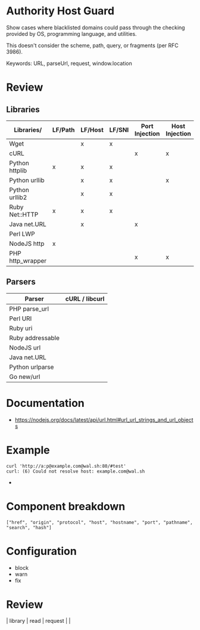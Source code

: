 
# Authority Host Guard 

Show cases where blacklisted domains could pass through the checking provided by OS, programming language, and utilities. 

This doesn't consider the scheme, path, query, or fragments (per RFC 3986).

Keywords: URL, parseUrl, request, window.location 

# Review 

## Libraries 

| Libraries/       | LF/Path | LF/Host | LF/SNI | Port Injection | Host Injection | Path Injection |
| - | - | - | - | - | - | - | 
| Wget             |         | x       | x      |                |                |                |
| cURL             |         |         |        | x              | x              |                |
| Python httplib   | x       | x       | x      |                |                |                |
| Python urllib    |         | x       | x      |                | x              |                |
| Python urllib2   |         | x       | x      |                |                |                |
| Ruby Net::HTTP   | x       | x       | x      |                |                |                |
| Java net.URL     |         | x       |        | x              |                |                |
| Perl LWP         |         |         |        |                |                |                |
| NodeJS http      | x       |         |        |                |                | x              |
| PHP http_wrapper |         |         |        | x              | x              |                |

## Parsers 

| Parser | cURL / libcurl | 
| - | - | 
| PHP parse_url | | 
| Perl URI | | 
| Ruby uri | | 
| Ruby addressable | | 
| NodeJS url | | 
| Java net.URL | | 
| Python urlparse | | 
| Go new/url |         |

# Documentation 

- https://nodejs.org/docs/latest/api/url.html#url_url_strings_and_url_objects

# Example 

```
curl 'http://a:p@example.com@wal.sh:80/#test'
curl: (6) Could not resolve host: example.com@wal.sh
```


- 
# Component breakdown 

```
["href", "origin", "protocol", "host", "hostname", "port", "pathname", "search", "hash"]
```

# Configuration

- block 
- warn 
- fix 


# Review 


| library | read | request | 
| 
